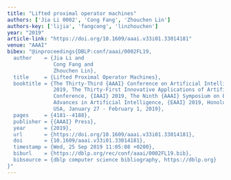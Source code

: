 ```yaml
---
title: "Lifted proximal operator machines"
authors: ['Jia Li 0002', 'Cong Fang', 'Zhouchen Lin']
authors-key: ['lijia', 'fangcong', 'linzhouchen']
year: "2019"
article-link: "https://doi.org/10.1609/aaai.v33i01.33014181"
venue: "AAAI"
bibex: "@inproceedings{DBLP:conf/aaai/0002FL19,
  author    = {Jia Li and
               Cong Fang and
               Zhouchen Lin},
  title     = {Lifted Proximal Operator Machines},
  booktitle = {The Thirty-Third {AAAI} Conference on Artificial Intelligence, {AAAI}
               2019, The Thirty-First Innovative Applications of Artificial Intelligence
               Conference, {IAAI} 2019, The Ninth {AAAI} Symposium on Educational
               Advances in Artificial Intelligence, {EAAI} 2019, Honolulu, Hawaii,
               USA, January 27 - February 1, 2019},
  pages     = {4181--4188},
  publisher = {{AAAI} Press},
  year      = {2019},
  url       = {https://doi.org/10.1609/aaai.v33i01.33014181},
  doi       = {10.1609/aaai.v33i01.33014181},
  timestamp = {Wed, 25 Sep 2019 11:05:08 +0200},
  biburl    = {https://dblp.org/rec/conf/aaai/0002FL19.bib},
  bibsource = {dblp computer science bibliography, https://dblp.org}
}"
---
```

